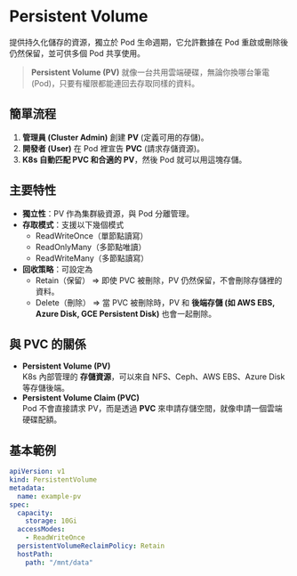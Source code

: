 # Persistent Volume

提供持久化儲存的資源，獨立於 Pod 生命週期，它允許數據在 Pod 重啟或刪除後仍然保留，並可供多個 Pod 共享使用。

> **Persistent Volume (PV)** 就像一台共用雲端硬碟，無論你換哪台筆電 (Pod)，只要有權限都能連回去存取同樣的資料。

## 簡單流程

1. **管理員 (Cluster Admin)** 創建 **PV** (定義可用的存儲)。
2. **開發者 (User)** 在 Pod 裡宣告 **PVC** (請求存儲資源)。
3. **K8s 自動匹配 PVC 和合適的 PV**，然後 Pod 就可以用這塊存儲。

## 主要特性
- **獨立性**：PV 作為集群級資源，與 Pod 分離管理。
- **存取模式**：支援以下幾個模式
  - ReadWriteOnce（單節點讀寫）
  - ReadOnlyMany（多節點唯讀）
  - ReadWriteMany（多節點讀寫）
- **回收策略**：可設定為 
  - Retain（保留） => 即使 PVC 被刪除，PV 仍然保留，不會刪除存儲裡的資料。
  - Delete（刪除） => 當 PVC 被刪除時，PV 和 **後端存儲 (如 AWS EBS, Azure Disk, GCE Persistent Disk)** 也會一起刪除。
## 與 PVC 的關係

- **Persistent Volume (PV)**  
  K8s 內部管理的 **存儲資源**，可以來自 NFS、Ceph、AWS EBS、Azure Disk 等存儲後端。
- **Persistent Volume Claim (PVC)**  
  Pod 不會直接請求 PV，而是透過 **PVC** 來申請存儲空間，就像申請一個雲端硬碟配額。

## 基本範例
```yaml
apiVersion: v1
kind: PersistentVolume
metadata:
  name: example-pv
spec:
  capacity:
    storage: 10Gi
  accessModes:
    - ReadWriteOnce
  persistentVolumeReclaimPolicy: Retain
  hostPath:
    path: "/mnt/data"